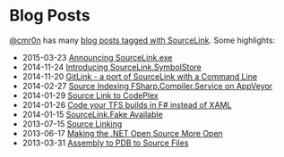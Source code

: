 # Blog Posts
[@cmr0n](https://twitter.com/cmr0n) has many [blog posts tagged with SourceLink](http://blog.ctaggart.com/search/label/SourceLink). Some highlights:

  * 2015-03-23 [Announcing SourceLink.exe](http://blog.ctaggart.com/2015/03/announcing-sourcelinkexe.html)
  * 2014-11-24 [Introducing SourceLink.SymbolStore](http://blog.ctaggart.com/2014/11/introducing-sourcelinksymbolstore.html)
  * 2014-11-20 [GitLink - a port of SourceLink with a Command Line](http://blog.ctaggart.com/2014/11/gitlink-port-of-sourcelink-with-command.html)
  * 2014-02-27 [Source Indexing FSharp.Compiler.Service on AppVeyor](http://blog.ctaggart.com/2014/02/source-indexing-fsharpcompilerservice.html)
  * 2014-01-29 [Source Link to CodePlex](http://blog.ctaggart.com/2014/01/source-link-to-codeplex.html)
  * 2014-01-26 [Code your TFS builds in F# instead of XAML](http://blog.ctaggart.com/2014/01/code-your-tfs-builds-in-f-instead-of.html)
  * 2014-01-15 [SourceLink.Fake Available](http://blog.ctaggart.com/2014/01/sourcelinkfake-available.html)
  * 2013-07-15 [Source Linking](http://blog.ctaggart.com/2013/07/source-linking.html)
  * 2013-06-17 [Making the .NET Open Source More Open](http://blog.ctaggart.com/2013/06/making-net-open-source-more-open.html)
  * 2013-03-31 [Assembly to PDB to Source Files](http://blog.ctaggart.com/2013/03/assembly-to-pdb-to-source-files.html)
